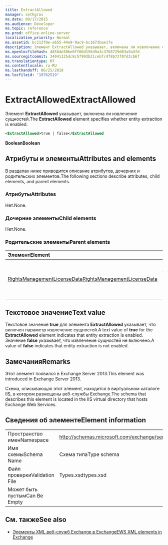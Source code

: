 ```yaml
---
title: ExtractAllowed
manager: sethgros
ms.date: 09/17/2015
ms.audience: Developer
ms.topic: reference
ms.prod: office-online-server
localization_priority: Normal
ms.assetid: bc213f0e-a655-44e9-9ac9-bc1673bae1fe
description: Элемент ExtractAllowed указывает, включена ли извлечение сущностей.
ms.openlocfilehash: 48584e50be0ff66d156d9a3c3768729d63a9a3fd
ms.sourcegitcommit: 34041125dc8c5f993b21cebfc4f8b72f0fd2cb6f
ms.translationtype: MT
ms.contentlocale: ru-RU
ms.lasthandoff: 06/25/2018
ms.locfileid: "19762519"
---
```

# <a name="extractallowed"></a><span data-ttu-id="78f0a-103">ExtractAllowed</span><span class="sxs-lookup"><span data-stu-id="78f0a-103">ExtractAllowed</span></span>

<span data-ttu-id="78f0a-104">Элемент **ExtractAllowed** указывает, включена ли извлечение сущностей.</span><span class="sxs-lookup"><span data-stu-id="78f0a-104">The **ExtractAllowed** element specifies whether entity extraction is enabled.</span></span> 
  
```XML
<ExtractAllowed>true | false</ExtractAllowed
```

 <span data-ttu-id="78f0a-105">**Boolean**</span><span class="sxs-lookup"><span data-stu-id="78f0a-105">**Boolean**</span></span>
## <a name="attributes-and-elements"></a><span data-ttu-id="78f0a-106">Атрибуты и элементы</span><span class="sxs-lookup"><span data-stu-id="78f0a-106">Attributes and elements</span></span>

<span data-ttu-id="78f0a-107">В разделах ниже приводится описание атрибутов, дочерних и родительских элементов.</span><span class="sxs-lookup"><span data-stu-id="78f0a-107">The following sections describe attributes, child elements, and parent elements.</span></span>
  
### <a name="attributes"></a><span data-ttu-id="78f0a-108">Атрибуты</span><span class="sxs-lookup"><span data-stu-id="78f0a-108">Attributes</span></span>

<span data-ttu-id="78f0a-109">Нет.</span><span class="sxs-lookup"><span data-stu-id="78f0a-109">None.</span></span>
  
### <a name="child-elements"></a><span data-ttu-id="78f0a-110">Дочерние элементы</span><span class="sxs-lookup"><span data-stu-id="78f0a-110">Child elements</span></span>

<span data-ttu-id="78f0a-111">Нет.</span><span class="sxs-lookup"><span data-stu-id="78f0a-111">None.</span></span>
  
### <a name="parent-elements"></a><span data-ttu-id="78f0a-112">Родительские элементы</span><span class="sxs-lookup"><span data-stu-id="78f0a-112">Parent elements</span></span>

|<span data-ttu-id="78f0a-113">**Элемент**</span><span class="sxs-lookup"><span data-stu-id="78f0a-113">**Element**</span></span>|<span data-ttu-id="78f0a-114">**Описание**</span><span class="sxs-lookup"><span data-stu-id="78f0a-114">**Description**</span></span>|
|:-----|:-----|
|[<span data-ttu-id="78f0a-115">RightsManagementLicenseData</span><span class="sxs-lookup"><span data-stu-id="78f0a-115">RightsManagementLicenseData</span></span>](rightsmanagementlicensedata.md) <br/> |<span data-ttu-id="78f0a-116">Задает сведения о лицензии управления правами.</span><span class="sxs-lookup"><span data-stu-id="78f0a-116">Specifies information about the rights management license.</span></span>  <br/> |
   
## <a name="text-value"></a><span data-ttu-id="78f0a-117">Текстовое значение</span><span class="sxs-lookup"><span data-stu-id="78f0a-117">Text value</span></span>

<span data-ttu-id="78f0a-118">Текстовое значение **true** для элемента **ExtractAllowed** указывает, что включен параметр извлечение сущностей.</span><span class="sxs-lookup"><span data-stu-id="78f0a-118">A text value of **true** for the **ExtractAllowed** element indicates that entity extraction is enabled.</span></span> <span data-ttu-id="78f0a-119">Значение **false** указывает, что извлечение сущностей не включено.</span><span class="sxs-lookup"><span data-stu-id="78f0a-119">A value of **false** indicates that entity extraction is not enabled.</span></span> 
  
## <a name="remarks"></a><span data-ttu-id="78f0a-120">Замечания</span><span class="sxs-lookup"><span data-stu-id="78f0a-120">Remarks</span></span>

<span data-ttu-id="78f0a-121">Этот элемент появился в Exchange Server 2013.</span><span class="sxs-lookup"><span data-stu-id="78f0a-121">This element was introduced in Exchange Server 2013.</span></span>
  
<span data-ttu-id="78f0a-122">Схема, описывающая этот элемент, находится в виртуальном каталоге IIS, в котором размещены веб-службы Exchange.</span><span class="sxs-lookup"><span data-stu-id="78f0a-122">The schema that describes this element is located in the IIS virtual directory that hosts Exchange Web Services.</span></span>
  
## <a name="element-information"></a><span data-ttu-id="78f0a-123">Сведения об элементе</span><span class="sxs-lookup"><span data-stu-id="78f0a-123">Element information</span></span>

|||
|:-----|:-----|
|<span data-ttu-id="78f0a-124">Пространство имен</span><span class="sxs-lookup"><span data-stu-id="78f0a-124">Namespace</span></span>  <br/> |http://schemas.microsoft.com/exchange/services/2006/types  <br/> |
|<span data-ttu-id="78f0a-125">Имя схемы</span><span class="sxs-lookup"><span data-stu-id="78f0a-125">Schema Name</span></span>  <br/> |<span data-ttu-id="78f0a-126">Схема типа</span><span class="sxs-lookup"><span data-stu-id="78f0a-126">Type schema</span></span>  <br/> |
|<span data-ttu-id="78f0a-127">Файл проверки</span><span class="sxs-lookup"><span data-stu-id="78f0a-127">Validation File</span></span>  <br/> |<span data-ttu-id="78f0a-128">Types.xsd</span><span class="sxs-lookup"><span data-stu-id="78f0a-128">types.xsd</span></span>  <br/> |
|<span data-ttu-id="78f0a-129">Может быть пустым</span><span class="sxs-lookup"><span data-stu-id="78f0a-129">Can Be Empty</span></span>  <br/> ||
   
## <a name="see-also"></a><span data-ttu-id="78f0a-130">См. также</span><span class="sxs-lookup"><span data-stu-id="78f0a-130">See also</span></span>



- [<span data-ttu-id="78f0a-131">Элементы XML веб-служб Exchange в Exchange</span><span class="sxs-lookup"><span data-stu-id="78f0a-131">EWS XML elements in Exchange</span></span>](ews-xml-elements-in-exchange.md)

